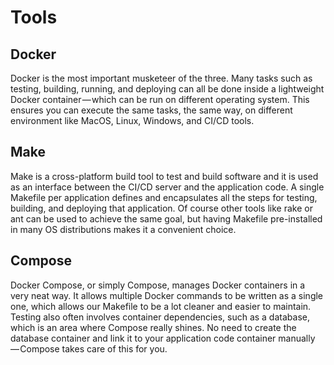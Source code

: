 # Tools

## Docker

Docker is the most important musketeer of the three. Many tasks such as testing, building, running, and deploying can all be done inside a lightweight Docker container — which can be run on different operating system. This ensures you can execute the same tasks, the same way, on different environment like MacOS, Linux, Windows, and CI/CD tools.

## Make

Make is a cross-platform build tool to test and build software and it is used as an interface between the CI/CD server and the application code. A single Makefile per application defines and encapsulates all the steps for testing, building, and deploying that application. Of course other tools like rake or ant can be used to achieve the same goal, but having Makefile pre-installed in many OS distributions makes it a convenient choice.

## Compose

Docker Compose, or simply Compose, manages Docker containers in a very neat way. It allows multiple Docker commands to be written as a single one, which allows our Makefile to be a lot cleaner and easier to maintain. Testing also often involves container dependencies, such as a database, which is an area where Compose really shines. No need to create the database container and link it to your application code container manually — Compose takes care of this for you.
